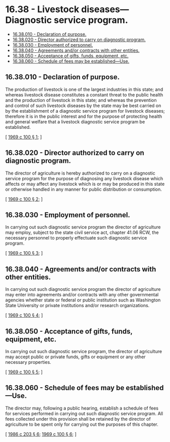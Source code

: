 # 16.38 - Livestock diseases—Diagnostic service program.
* [16.38.010 - Declaration of purpose.](#1638010---declaration-of-purpose)
* [16.38.020 - Director authorized to carry on diagnostic program.](#1638020---director-authorized-to-carry-on-diagnostic-program)
* [16.38.030 - Employment of personnel.](#1638030---employment-of-personnel)
* [16.38.040 - Agreements and/or contracts with other entities.](#1638040---agreements-andor-contracts-with-other-entities)
* [16.38.050 - Acceptance of gifts, funds, equipment, etc.](#1638050---acceptance-of-gifts-funds-equipment-etc)
* [16.38.060 - Schedule of fees may be established—Use.](#1638060---schedule-of-fees-may-be-establisheduse)
## 16.38.010 - Declaration of purpose.
The production of livestock is one of the largest industries in this state; and whereas livestock disease constitutes a constant threat to the public health and the production of livestock in this state; and whereas the prevention and control of such livestock diseases by the state may be best carried on by the establishment of a diagnostic service program for livestock diseases; therefore it is in the public interest and for the purpose of protecting health and general welfare that a livestock diagnostic service program be established.

\[ [1969 c 100 § 1](http://leg.wa.gov/CodeReviser/documents/sessionlaw/1969c100.pdf?cite=1969%20c%20100%20§%201); \]

## 16.38.020 - Director authorized to carry on diagnostic program.
The director of agriculture is hereby authorized to carry on a diagnostic service program for the purpose of diagnosing any livestock disease which affects or may affect any livestock which is or may be produced in this state or otherwise handled in any manner for public distribution or consumption.

\[ [1969 c 100 § 2](http://leg.wa.gov/CodeReviser/documents/sessionlaw/1969c100.pdf?cite=1969%20c%20100%20§%202); \]

## 16.38.030 - Employment of personnel.
In carrying out such diagnostic service program the director of agriculture may employ, subject to the state civil service act, chapter 41.06 RCW, the necessary personnel to properly effectuate such diagnostic service program.

\[ [1969 c 100 § 3](http://leg.wa.gov/CodeReviser/documents/sessionlaw/1969c100.pdf?cite=1969%20c%20100%20§%203); \]

## 16.38.040 - Agreements and/or contracts with other entities.
In carrying out such diagnostic service program the director of agriculture may enter into agreements and/or contracts with any other governmental agencies whether state or federal or public institution such as Washington State University or private institutions and/or research organizations.

\[ [1969 c 100 § 4](http://leg.wa.gov/CodeReviser/documents/sessionlaw/1969c100.pdf?cite=1969%20c%20100%20§%204); \]

## 16.38.050 - Acceptance of gifts, funds, equipment, etc.
In carrying out such diagnostic service program, the director of agriculture may accept public or private funds, gifts or equipment or any other necessary properties.

\[ [1969 c 100 § 5](http://leg.wa.gov/CodeReviser/documents/sessionlaw/1969c100.pdf?cite=1969%20c%20100%20§%205); \]

## 16.38.060 - Schedule of fees may be established—Use.
The director may, following a public hearing, establish a schedule of fees for services performed in carrying out such diagnostic service program. All fees collected under this provision shall be retained by the director of agriculture to be spent only for carrying out the purposes of this chapter.

\[ [1986 c 203 § 6](http://leg.wa.gov/CodeReviser/documents/sessionlaw/1986c203.pdf?cite=1986%20c%20203%20§%206); [1969 c 100 § 6](http://leg.wa.gov/CodeReviser/documents/sessionlaw/1969c100.pdf?cite=1969%20c%20100%20§%206); \]

